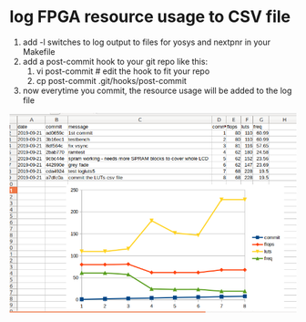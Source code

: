 # log FPGA resource usage to CSV file

1. add -l switches to log output to files for yosys and nextpnr in your Makefile
1. add a post-commit hook to your git repo like this:
    1. vi post-commit # edit the hook to fit your repo
    1. cp post-commit .git/hooks/post-commit
1. now everytime you commit, the resource usage will be added to the log file

![luts](luts.png)
